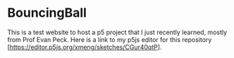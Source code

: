 # BouncingBall
This is a test website to host a p5 project that I just recently learned, mostly from Prof Evan Peck.
Here is a link to my p5js editor for this repository [<a href = "https://editor.p5js.org/xmeng/sketches/CGur40qtP">https://editor.p5js.org/xmeng/sketches/CGur40qtP</a>].
